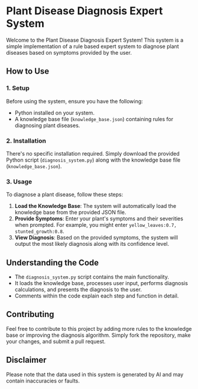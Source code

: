 # Plant Disease Diagnosis Expert System

Welcome to the Plant Disease Diagnosis Expert System! This system is a simple implementation of a rule based expert system to diagnose plant diseases based on symptoms provided by the user.

## How to Use

### 1. Setup

Before using the system, ensure you have the following:

- Python installed on your system.
- A knowledge base file (`knowledge_base.json`) containing rules for diagnosing plant diseases.

### 2. Installation

There's no specific installation required. Simply download the provided Python script (`diagnosis_system.py`) along with the knowledge base file (`knowledge_base.json`).

### 3. Usage

To diagnose a plant disease, follow these steps:

1. **Load the Knowledge Base**: The system will automatically load the knowledge base from the provided JSON file.
2. **Provide Symptoms**: Enter your plant's symptoms and their severities when prompted. For example, you might enter `yellow_leaves:0.7, stunted_growth:0.8`.
3. **View Diagnosis**: Based on the provided symptoms, the system will output the most likely diagnosis along with its confidence level.

## Understanding the Code

- The `diagnosis_system.py` script contains the main functionality.
- It loads the knowledge base, processes user input, performs diagnosis calculations, and presents the diagnosis to the user.
- Comments within the code explain each step and function in detail.

## Contributing

Feel free to contribute to this project by adding more rules to the knowledge base or improving the diagnosis algorithm. Simply fork the repository, make your changes, and submit a pull request.

## Disclaimer

Please note that the data used in this system is generated by AI and may contain inaccuracies or faults.
